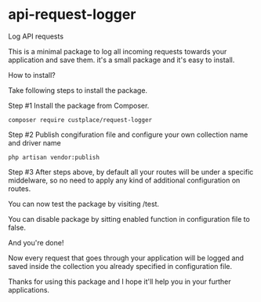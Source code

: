 # api-request-logger
Log API requests

This is a minimal package to log all incoming requests towards your application and save them. it's a small package and it's easy to install.

How to install?

Take following steps to install the package.

Step #1
Install the package from Composer.

``composer require custplace/request-logger``

Step #2
Publish congifuration file and configure your own collection name and driver name

``php artisan vendor:publish``

Step #3
After steps above, by default all your routes will be under a specific middelware, so no need to apply any kind of additional configuration on routes.

You can now test the package by visiting /test.

You can disable package by sitting enabled function in configuration file to false.

And you're done!

Now every request that goes through your application will be logged and saved inside the collection you already specified in configuration file.

Thanks for using this package and I hope it'll help you in your further applications.